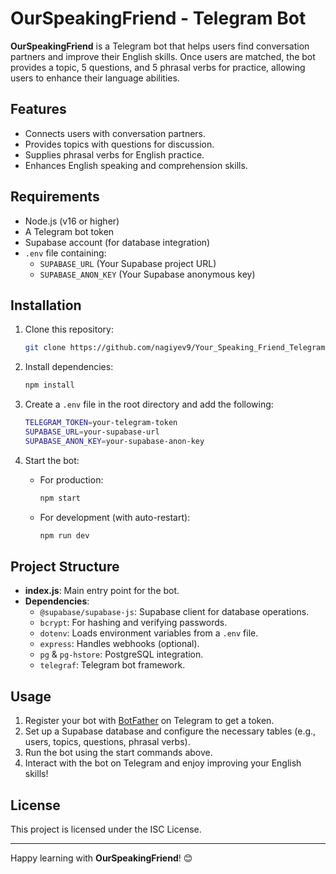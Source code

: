 # OurSpeakingFriend - Telegram Bot

**OurSpeakingFriend** is a Telegram bot that helps users find conversation partners and improve their English skills. Once users are matched, the bot provides a topic, 5 questions, and 5 phrasal verbs for practice, allowing users to enhance their language abilities.

## Features

- Connects users with conversation partners.
- Provides topics with questions for discussion.
- Supplies phrasal verbs for English practice.
- Enhances English speaking and comprehension skills.

## Requirements

- Node.js (v16 or higher)
- A Telegram bot token
- Supabase account (for database integration)
- `.env` file containing:
  - `SUPABASE_URL` (Your Supabase project URL)
  - `SUPABASE_ANON_KEY` (Your Supabase anonymous key)

## Installation

1. Clone this repository:
   ```bash
   git clone https://github.com/nagiyev9/Your_Speaking_Friend_Telegram
   ```

2. Install dependencies:
   ```bash
   npm install
   ```

3. Create a `.env` file in the root directory and add the following:
   ```bash
   TELEGRAM_TOKEN=your-telegram-token
   SUPABASE_URL=your-supabase-url
   SUPABASE_ANON_KEY=your-supabase-anon-key
   ```

4. Start the bot:
   - For production:
     ```bash
     npm start
     ```
   - For development (with auto-restart):
     ```bash
     npm run dev
     ```

## Project Structure

- **index.js**: Main entry point for the bot.
- **Dependencies**:
  - `@supabase/supabase-js`: Supabase client for database operations.
  - `bcrypt`: For hashing and verifying passwords.
  - `dotenv`: Loads environment variables from a `.env` file.
  - `express`: Handles webhooks (optional).
  - `pg` & `pg-hstore`: PostgreSQL integration.
  - `telegraf`: Telegram bot framework.

## Usage

1. Register your bot with [BotFather](https://core.telegram.org/bots#botfather) on Telegram to get a token.
2. Set up a Supabase database and configure the necessary tables (e.g., users, topics, questions, phrasal verbs).
3. Run the bot using the start commands above.
4. Interact with the bot on Telegram and enjoy improving your English skills!

## License

This project is licensed under the ISC License.

---

Happy learning with **OurSpeakingFriend**! 😊
